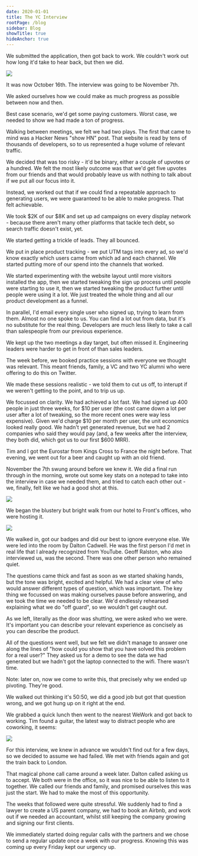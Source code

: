 ```yaml
---
date: 2020-01-01
title: The YC Interview
rootPage: /blog
sidebar: Blog
showTitle: true
hideAnchor: true
---
```


We submitted the application, then got back to work. We couldn't work out how long it'd take to hear back, but then we did.

![](../images/02/Screenshot-2020-02-24-at-08.48.36.png)

It was now October 16th. The interview was going to be November 7th.

We asked ourselves how we could make as much progress as possible between now and then.

Best case scenario, we'd get some paying customers. Worst case, we needed to show we had made a ton of progress.

Walking between meetings, we felt we had two plays. The first that came to mind was a Hacker News "show HN" post. That website is read by tens of thousands of developers, so to us represented a huge volume of relevant traffic.

We decided that was too risky - it'd be binary, either a couple of upvotes or a hundred. We felt the most likely outcome was that we'd get five upvotes from our friends and that would probably leave us with nothing to talk about if we put all our focus into it.

Instead, we worked out that if we could find a repeatable approach to generating users, we were guaranteed to be able to make progress. That felt achievable.

We took \$2K of our \$8K and set up ad campaigns on every display network - because there aren't many other platforms that tackle tech debt, so search traffic doesn't exist, yet.

We started getting a trickle of leads. They all bounced.

We put in place product tracking - we put UTM tags into every ad, so we'd know exactly which users came from which ad and each channel.  We started putting more of our spend into the channels that worked.

We started experimenting with the website layout until more visitors installed the app, then we started tweaking the sign up process until people were starting to use it, then we started tweaking the product further until people were using it a lot. We just treated the whole thing and all our product development as a funnel.

In parallel, I'd email every single user who signed up, trying to learn from them. Almost no one spoke to us. You can find a lot out from data, but it's no substitute for the real thing. Developers are much less likely to take a call than salespeople from our previous experience.

We kept up the two meetings a day target, but often missed it. Engineering leaders were harder to get in front of than sales leaders. 

The week before, we booked practice sessions with everyone we thought was relevant. This meant friends, family, a VC and two YC alumni who were offering to do this on Twitter.

We made these sessions realistic - we told them to cut us off, to interupt if we weren't getting to the point, and to trip us up.

We focussed on clarity. We had achieved a lot fast. We had signed up 400 people in just three weeks, for \$10 per user (the cost came down a lot per user after a lot of tweaking, so the more recent ones were way less expensive). Given we'd charge \$10 per month per user, the unit economics looked really good. We hadn't yet generated revenue, but we had 2 companies who said they would pay (and, a few weeks after the interview, they both did, which got us to our first \$600 MRR).

Tim and I got the Eurostar from Kings Cross to France the night before. That evening, we went out for a beer and caught up with an old friend.

November the 7th swung around before we knew it. We did a final run through in the morning, wrote out some key stats on a notepad to take into the interview in case we needed them, and tried to catch each other out - we, finally, felt like we had a good shot at this.

![](../images/02/last-min-prep-scaled.jpg)

We began the blustery but bright walk from our hotel to Front's offices, who were hosting it.

![](../images/02/6A029EAF-FA8D-4C78-867B-55F6732830CB-scaled.jpg)

We walked in, got our badges and did our best to ignore everyone else. We were led into the room by Dalton Cadwell. He was the first person I'd met in real life that I already recognized from YouTube. Geoff Ralston, who also interviewed us, was the second. There was one other person who remained quiet.

The questions came thick and fast as soon as we started shaking hands, but the tone was bright, excited and helpful. We had a clear view of who would answer different types of question, which was important. The key thing we focussed on was making ourselves pause before answering, and we took the time we needed to be clear. We'd endlessly rehearsed explaining what we do "off guard", so we wouldn't get caught out.

As we left, literally as the door was shutting, we were asked who we were. It's important you can describe your relevant experience as concisely as you can describe the product. 

All of the questions went well, but we felt we didn't manage to answer one along the lines of "how could you show that you have solved this problem for a real user?" They asked us for a demo to see the data we had generated but we hadn't got the laptop connected to the wifi. There wasn't time.

Note: later on, now we come to write this, that precisely why we ended up pivoting. They're good.

We walked out thinking it's 50:50, we did a good job but got that question wrong, and we got hung up on it right at the end.

We grabbed a quick lunch then went to the nearest WeWork and got back to working. Tim found a guitar, the latest way to distract people who are coworking, it seems:

![](../images/02/guitar-scaled.jpg)

For this interview, we knew in advance we wouldn't find out for a few days, so we decided to assume we had failed. We met with friends again and got the train back to London.

That magical phone call came around a week later. Dalton called asking us to accept. We both were in the office, so it was nice to be able to listen to it together. We called our friends and family, and promised ourselves this was just the start. We had to make the most of this opportunity.

The weeks that followed were quite stressful. We suddenly had to find a lawyer to create a US parent company, we had to book an Airbnb, and work out if we needed an accountant, whilst still keeping the company growing and signing our first clients.

We immediately started doing regular calls with the partners and we chose to send a regular update once a week with our progress. Knowing this was coming up every Friday kept our urgency up.